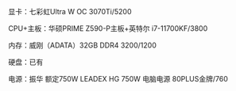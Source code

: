 显卡：七彩虹Ultra W OC 3070Ti/5200

CPU+主板：华硕PRIME Z590-P主板+英特尔 i7-11700KF/3800

内存：威刚（ADATA）32GB DDR4 3200/1200

硬盘：已有

电源：振华 额定750W LEADEX HG 750W 电脑电源 80PLUS金牌/760

